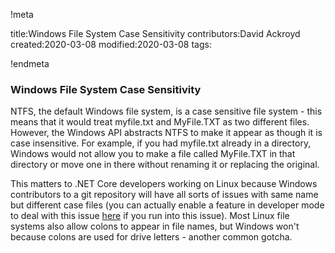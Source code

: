 !meta

title:Windows File System Case Sensitivity
contributors:David Ackroyd
created:2020-03-08
modified:2020-03-08
tags:

!endmeta


### Windows File System Case Sensitivity

NTFS, the default Windows file system, is a case sensitive file system - this means that it would treat myfile.txt and MyFile.TXT as two different files. However, the Windows API abstracts NTFS to make it appear as though it is case insensitive. For example, if you had myfile.txt already in a directory, Windows would not allow you to make a file called MyFile.TXT in that directory or move one in there without renaming it or replacing the original.

This matters to .NET Core developers working on Linux because Windows contributors to a git repository will have all sorts of issues with same name but different case files (you can actually enable a feature in developer mode to deal with this issue [here](https://www.howtogeek.com/354220/how-to-enable-case-sensitive-folders-on-windows-10/) if you run into this issue). Most Linux file systems also allow colons to appear in file names, but Windows won't because colons are used for drive letters - another common gotcha.
